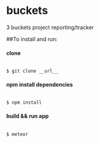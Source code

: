 # buckets
3 buckets project reporting/tracker

##To install and run:

#### clone
<code>
$ git clone __url__
</code>

#### npm install dependencies 
<code>
$ npm install
</code>

#### build && run app
<code>
$ meteor
</code>
